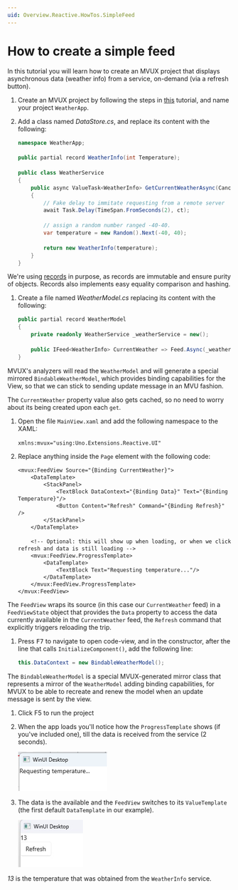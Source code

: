 ```yaml
---
uid: Overview.Reactive.HowTos.SimpleFeed
---
```

# How to create a simple feed

In this tutorial you will learn how to create an MVUX project that displays asynchronous data (weather info) from a service,
on-demand (via a refresh button).

1. Create an MVUX project by following the steps in [this](xref:Overview.Reactive.HowTos.CreateMvuxProject) tutorial,
and name your project `WeatherApp`.
1. Add a class named *DataStore.cs*, and replace its content with the following:

    ```c#
    namespace WeatherApp;

    public partial record WeatherInfo(int Temperature);

    public class WeatherService
    {       
        public async ValueTask<WeatherInfo> GetCurrentWeatherAsync(CancellationToken ct)
        {
            // Fake delay to immitate requesting from a remote server
            await Task.Delay(TimeSpan.FromSeconds(2), ct);

            // assign a random number ranged -40-40.
            var temperature = new Random().Next(-40, 40);

            return new WeatherInfo(temperature);
        }
    }
    ```

We're using [records](https://learn.microsoft.com/en-us/dotnet/csharp/language-reference/builtin-types/record) in purpose,
as records are immutable and ensure purity of objects. Records also implements easy equality comparison and hashing.

1. Create a file named *WeatherModel.cs* replacing its content with the following:

    ```c#
    public partial record WeatherModel
    {
        private readonly WeatherService _weatherService = new();
    
        public IFeed<WeatherInfo> CurrentWeather => Feed.Async(_weatherService.GetCurrentWeatherAsync);
    }
    ```

MVUX's analyzers will read the `WeatherModel` and will generate a special mirrored `BindableWeatherModel`,
which provides binding capabilities for the View, so that we can stick to sending update message in an MVU fashion.

The `CurrentWeather` property value also gets cached, so no need to worry about its being created upon each `get`.

<!-- TODO the generated code can be inspected via project->analyzers etc. -->


1. Open the file `MainView.xaml` and add the following namespace to the XAML:

    `xmlns:mvux="using:Uno.Extensions.Reactive.UI"`

1. Replace anything inside the `Page` element with the following code:

    ```xaml
    <mvux:FeedView Source="{Binding CurrentWeather}">
        <DataTemplate>
            <StackPanel>
                <TextBlock DataContext="{Binding Data}" Text="{Binding Temperature}"/>
                <Button Content="Refresh" Command="{Binding Refresh}" />
            </StackPanel>
        </DataTemplate>

        <!-- Optional: this will show up when loading, or when we click refresh and data is still loading -->    
        <mvux:FeedView.ProgressTemplate>
            <DataTemplate>            
                <TextBlock Text="Requesting temperature..."/>
            </DataTemplate>
        </mvux:FeedView.ProgressTemplate>
    </mvux:FeedView>
    ```

The `FeedView` wraps its source (in this case our `CurrentWeather` feed) in a `FeedViewState` object
that provides the `Data` property to access the data currently available in the `CurrentWeather` feed,
the `Refresh` command that explicitly triggers reloading the trip.

1. Press <kbd>F7</kbd> to navigate to open code-view, and in the constructor, after the line that calls `InitializeComponent()`, add the following line:

    ```c#
    this.DataContext = new BindableWeatherModel();
    ```

The `BindableWeatherModel` is a special MVUX-generated mirror class that represents a mirror of the `WeatherModel` adding binding capabilities,
for MVUX to be able to recreate and renew the model when an update message is sent by the view.  

1. Click F5 to run the project

1. When the app loads you'll notice how the `ProgressTemplate` shows (if you've included one), till the data is received from the service (2 seconds).

    ![](Assets/SimpleFeed-1.jpg)

1. The data is the available and the `FeedView` switches to its `ValueTemplate` (the first default `DataTemplate` in our example).

    ![](Assets/SimpleFeed-2.jpg)

*13* is the temperature that was obtained from the `WeatherInfo` service.
